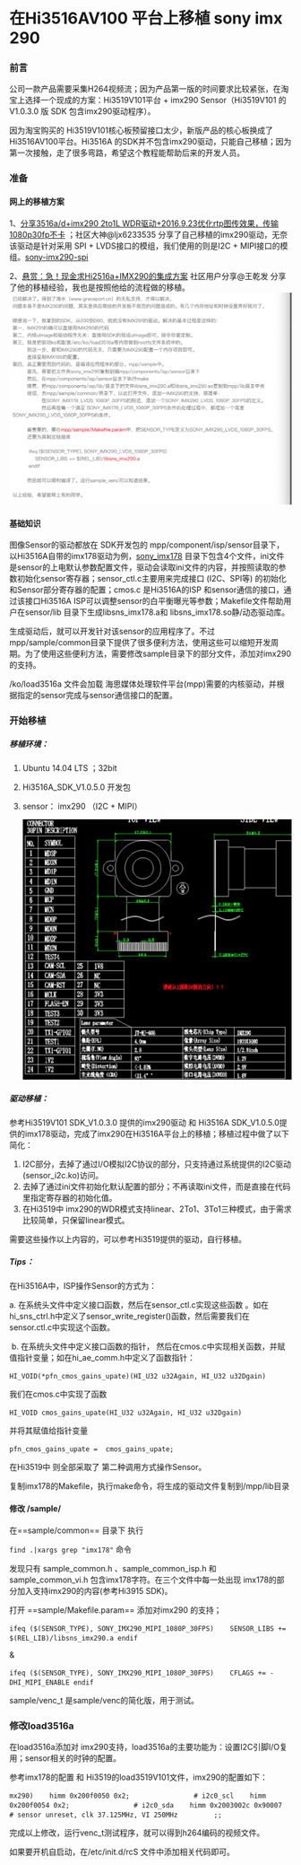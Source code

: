 

# 在Hi3516AV100 平台上移植 sony imx 290

### 前言

公司一款产品需要采集H264视频流；因为产品第一版的时间要求比较紧张，在淘宝上选择一个现成的方案：Hi3519V101平台 + imx290 Sensor（Hi3519V101  的V1.0.3.0 版 SDK 包含imx290驱动程序）。

因为淘宝购买的 Hi3519V101核心板预留接口太少，新版产品的核心板换成了Hi3516AV100平台。Hi3516A 的SDK并不包含imx290驱动，只能自己移植；因为第一次接触，走了很多弯路，希望这个教程能帮助后来的开发人员。



### 准备

#### 网上的移植方案

1、[分享3516a/d+imx290 2to1L WDR驱动+2016.9.23优化rtp图传效果，传输1080p30fp不卡](http://bbs.ebaina.com/thread-12458-1-1.html) ；社区大神@ljx6233535 分享了自己移植的imx290驱动，无奈该驱动是针对采用 SPI + LVDS接口的模组，我们使用的则是I2C + MIPI接口的模组。[sony-imx290-spi](./290-spi)

2、[悬赏：急！现金求Hi2516a+IMX290的集成方案](http://bbs.ebaina.com/thread-12603-1-1.html) 社区用户分享@王乾发 分享了他的移植经验，我也是按照他给的流程做的移植。![](./img/WX20181218-165943@2x.png)



#### 基础知识

图像Sensor的驱动都放在 SDK开发包的 mpp/component/isp/sensor目录下，以Hi3516A自带的imx178驱动为例，[sony_imx178](./Hi3516AV100_SDK_V1.0.5.0/mpp/component/isp/sensor/sony_imx178) 目录下包含4个文件，ini文件是sensor的上电默认参数配置文件，驱动会读取ini文件的内容，并按照读取的参数初始化sensor寄存器；sensor_ctl.c主要用来完成接口 (I2C、SPI等) 的初始化和Sensor部分寄存器的配置；cmos.c 是Hi3516A的ISP 和sensor通信的接口，通过该接口Hi3516A ISP可以调整sensor的白平衡曝光等参数；Makefile文件帮助用户在sensor/lib 目录下生成libsns_imx178.a和 libsns_imx178.so静/动态驱动库。



生成驱动后，就可以开发针对该sensor的应用程序了。不过mpp/sample/common目录下提供了很多便利方法，使用这些可以缩短开发周期。为了使用这些便利方法，需要修改sample目录下的部分文件，添加对imx290的支持。



/ko/load3516a 文件会加载 海思媒体处理软件平台(mpp)需要的内核驱动，并根据指定的sensor完成与sensor通信接口的配置。



### 开始移植

##### 移植环境：

1. Ubuntu 14.04 LTS ；32bit 

2. Hi3516A_SDK_V1.0.5.0 开发包

3. sensor： imx290 （I2C + MIPI）

   ![WX20181218-185031@2x](./img/WX20181218-185031@2x.png)



##### 驱动移植：

参考Hi3519V101 SDK_V1.0.3.0 提供的imx290驱动 和 Hi3516A SDK_V1.0.5.0提供的imx178驱动，完成了imx290在Hi3516A平台上的移植；移植过程中做了以下简化：

1. I2C部分，去掉了通过I/O模拟I2C协议的部分，只支持通过系统提供的I2C驱动(sensor_i2c.ko)访问。
2.  去掉了通过ini文件初始化默认配置的部分；不再读取ini文件，而是直接在代码里指定寄存器的初始化值。
3.  在Hi3519中 imx290的WDR模式支持linear、2To1、3To1三种模式，由于需求比较简单，只保留linear模式。

需要这些操作以上内容的，可以参考Hi3519提供的驱动，自行移植。



##### Tips：

在Hi3516A中，ISP操作Sensor的方式为：

a. 在系统头文件中定义接口函数，然后在sensor_ctl.c实现这些函数 。如在 hi_sns_ctrl.h中定义了sensor_write_register()函数，然后需要我们在sensor.ctl.c中实现这个函数。

​	b. 在系统头文件中定义接口函数的指针， 然后在cmos.c中实现相关函数，并赋值指针变量；如在hi_ae_comm.h中定义了函数指针：

`HI_VOID(*pfn_cmos_gains_upate)(HI_U32 u32Again, HI_U32 u32Dgain)`  

我们在cmos.c中实现了函数 

`HI_VOID cmos_gains_upate(HI_U32 u32Again, HI_U32 u32Dgain)` 

并将其赋值给指针变量

`pfn_cmos_gains_upate =  cmos_gains_upate;`



在Hi3519中 则全部采取了 第二种调用方式操作Sensor。



复制imx178的Makefile，执行make命令，将生成的驱动文件复制到/mpp/lib目录



#### 修改 /sample/ 

在==sample/common== 目录下 执行

`find .|xargs grep "imx178"` 命令

发现只有 sample_common.h 、sample_common_isp.h 和 sample_common_vi.h 包含imx178字符。在三个文件中每一处出现 imx178的部分加入支持imx290的内容(参考Hi3915 SDK)。



打开 ==sample/Makefile.param== 添加对imx290 的支持；

`ifeq ($(SENSOR_TYPE), SONY_IMX290_MIPI_1080P_30FPS)
​	SENSOR_LIBS += $(REL_LIB)/libsns_imx290.a
endif`

&

`ifeq ($(SENSOR_TYPE), SONY_IMX290_MIPI_1080P_30FPS)
​	CFLAGS += -DHI_MIPI_ENABLE
endif`



sample/venc_t 是sample/venc的简化版，用于测试。



### 修改load3516a

在load3516a添加对 imx290支持，load3516a的主要功能为：设置I2C引脚I/O复用；sensor相关的时钟的配置。

参考imx178的配置 和 Hi3519的load3519V101文件，imx290的配置如下：

`mx290)
​	himm 0x200f0050 0x2;                # i2c0_scl
​	himm 0x200f0054 0x2;                # i2c0_sda
​	himm 0x2003002c 0x90007            # sensor unreset, clk 37.125MHz, VI 250MHz
​        ;;`



完成以上修改，运行venc_t测试程序，就可以得到h264编码的视频文件。





如果要开机自启动，在/etc/init.d/rcS 文件中添加相关代码即可。
